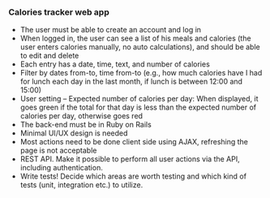 ### Calories tracker web app
* The user must be able to create an account and log in
* When logged in, the user can see a list of his meals and calories (the user enters calories manually, no auto calculations), and should be able to edit and delete
* Each entry has a date, time, text, and number of calories
* Filter by dates from-to, time from-to (e.g., how much calories have I had for lunch each day in the last month, if lunch is between 12:00 and 15:00)
* User setting – Expected number of calories per day: When displayed, it goes green if the total for that day is less than the expected number of calories per day, otherwise goes red
* The back-end must be in Ruby on Rails
* Minimal UI/UX design is needed
* Most actions need to be done client side using AJAX, refreshing the page is not acceptable
* REST API. Make it possible to perform all user actions via the API, including authentication.
* Write tests! Decide which areas are worth testing and which kind of tests (unit, integration etc.) to utilize.
